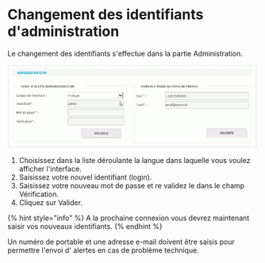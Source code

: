 # Changement des identifiants d'administration

 Le changement des identifiants s'effectue dans la partie Administration.

![](../.gitbook/assets/admin_changement_identifiant.gif)

1. Choisissez dans la liste déroulante la langue dans laquelle vous voulez afficher l'interface.
2. Saisissez votre nouvel identifiant \(login\).
3. Saisissez votre nouveau mot de passe et re validez le dans le champ Vérification.
4. Cliquez sur Valider.

{% hint style="info" %}
A la prochaine connexion vous devrez maintenant saisir vos nouveaux identifiants.
{% endhint %}

Un numéro de portable et une adresse e-mail doivent être saisis pour permettre l'envoi d' alertes en cas de problème technique.





